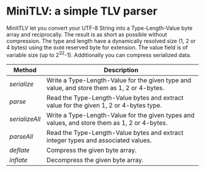 # MiniTLV: a simple TLV parser
MinitTLV let you convert your UTF-8 String into a Type-Length-Value byte array and reciprocally.
The result is as short as possible without compression.
The type and length have a dynamically resolved size (1, 2 or 4 bytes) using the `0x00` reserved byte for extension.
The value field is of variable size (up to 2<sup>32</sup>-1).
Additionally you can compress serialized data.

Method | Description
------ | -----------
*serialize* | Write a Type-Length-Value for the given type and value, and store them as 1, 2 or 4-bytes.
*parse* | Read the Type-Length-Value bytes and extract value for the given 1, 2 or 4-bytes type.
*serializeAll* | Write a Type-Length-Value for the given types and values, and store them as 1, 2 or 4-bytes.
*parseAll* | Read the Type-Length-Value bytes and extract integer types and associated values.
*deflate* | Compress the given byte array.
*inflate* | Decompress the given byte array.
